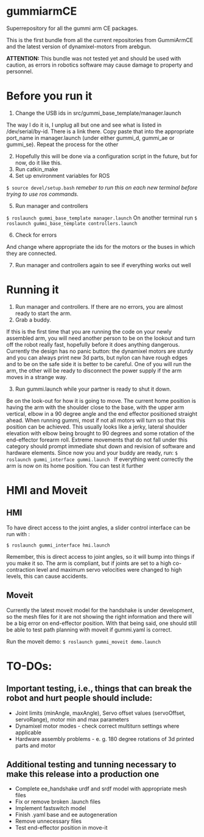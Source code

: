 # gummiarmCE
Superrepository for all the gummi arm CE packages.

This is the first bundle from all the current repositories from GummiArmCE and the latest version of dynamixel-motors from arebgun. 

**ATTENTION:** This bundle was not tested yet and should be used with caution, as errors in robotics software may cause damage to property and personnel. 

# Before you run it

1. Change the USB ids in src/gummi_base_template/manager.launch

 The way I do it is, I unplug all but one and see what is listed in /dev/serial/by-id. There is a link there. Copy paste that into the appropriate port_name in manager.launch (under either gummi_d, gummi_ae or gummi_se). Repeat the process for the other 

2. Hopefully this will be done via a configuration script in the future, but for now, do it like this.  
3. Run catkin_make
4. Set up environment variables for ROS
 
 `$ source devel/setup.bash` _remeber to run this on each new terminal before trying to use ros commands._

5. Run manager and controllers
 
 `$ roslaunch gummi_base_template manager.launch`
 On another terminal run
 `$ roslaunch gummi_base_template controllers.launch`
 
6. Check for errors

 And change where appropriate the ids for the motors or the buses in which they are connected.

7. Run manager and controllers again to see if everything works out well

# Running it

1. Run manager and controllers. If there are no errors, you are almost ready to start the arm.
2. Grab a buddy.

  If this is the first time that you are running the code on your newly assembled arm, you will need another person to be on the lookout and turn off the robot really fast, hopefully before it does anything dangerous. Currently the design has no panic button: the dynamixel motors are sturdy and you can always print new 3d parts, but nylon can have rough edges and to be on the safe side it is better to be careful. 
  One of you will run the arm, the other will be ready to disconnect the power supply if the arm moves in a strange way. 
  
3. Run gummi.launch while your partner is ready to shut it down.

 Be on the look-out for how it is going to move. The current home position is having the arm with the shoulder close to the base, with the upper arm vertical, elbow in a 90 degree angle and the end effector positioned straight ahead. When running gummi, most if not all motors will turn so that this position can be achieved. This usually looks like a jerky, lateral shoulder elevation with elbow being brought to 90 degrees and some rotation of the end-effector forearm roll. 
 Extreme movements that do not fall under this category should prompt immediate shut down and revision of software and hardware elements. 
 Since now you and your buddy are ready, run:
 `$ roslaunch gummi_interface gummi.launch `
 If everything went correctly the arm is now on its home position. You can test it further
 
# HMI and Moveit

## HMI
To have direct access to the joint angles, a slider control interface can be run with :

`$ roslaunch gummi_interface hmi.launch`

Remember, this is direct access to joint angles, so it will bump into things if you make it so. The arm is compliant, but if joints are set to a high co-contraction level and maximum servo velocities were changed to high levels, this can cause accidents. 

## Moveit

Currently the latest moveit model for the handshake is under development, so the mesh files for it are not showing the right information and there will be a big error on end-effector position. With that being said, one should still be able to test path planning with moveit if gummi.yaml is correct. 

Run the moveit demo:
`$ roslaunch gummi_moveit demo.launch`

# TO-DOs:

## Important testing, i.e., things that can break the robot and hurt people should include: ##
- Joint limits (minAngle, maxAngle), Servo offset values (servoOffset, servoRange), motor min and max parameters
- Dynamixel motor modes - check correct multiturn settings where applicable 
- Hardware assembly problems - e. g. 180 degree rotations of 3d printed parts and motor 

## Additional testing and tunning necessary to make this release into a production one ##
- Complete ee_handshake urdf and srdf model with appropriate mesh files
- Fix or remove broken .launch files
- Implement fastswitch model
- Finish .yaml base and ee autogeneration
- Remove unnecessary files
- Test end-effector position in move-it
